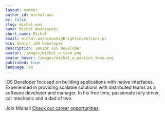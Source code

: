 ```yaml
---
layout: member
author_id: michal-was
ex: false
slug: michal-was
name: Michał Waśniewski
short_name: Michał
email: michal.wasniewski@brightinventions.pl
bio: Senior iOS Developer
description: Senior iOS Developer
avatar: /images/michal_w_team.png
avatar_hover: /images/michal_w_passion_team.png
published: true
language: en
---
```

iOS Developer focused on building applications with native interfaces. Experienced in providing scalable solutions with distributed teams as a software developer and manager. In his free time, passionate rally driver, car mechanic and a dad of two.

Join Michał! [Check our career opportunities](/career).
